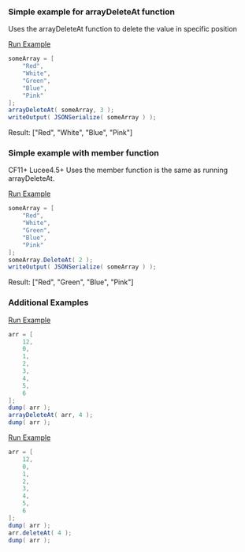 ### Simple example for arrayDeleteAt function

Uses the arrayDeleteAt function to delete the value in specific position

<a href="https://try.boxlang.io/?code=eJwrzs9NdSwqSqxUsFWIVuDiVApKTVHSAdLhGZklqWCWe1Fqah6Y5ZRTChEKyMzLVuKKteZKBGl1Sc1JLUl1LNFQKIaZpqNgrKBpzVVeBDTEv7SkoBQo6RXs7xecWpSZmJNZlYqkVkETpBQAhJIoyQ%3D%3D" target="_blank">Run Example</a>

```java
someArray = [ 
	"Red",
	"White",
	"Green",
	"Blue",
	"Pink"
];
arrayDeleteAt( someArray, 3 );
writeOutput( JSONSerialize( someArray ) );

```

Result: ["Red", "White", "Blue", "Pink"]

### Simple example with member function

CF11+ Lucee4.5+ Uses the member function is the same as running arrayDeleteAt.

<a href="https://try.boxlang.io/?code=eJwrzs9NdSwqSqxUsFWIVuDiVApKTVHSAdLhGZklqWCWe1Fqah6Y5ZRTChEKyMzLVuKKteYqhmnXc0nNSS1JdSzRUDBS0LTmKi8CavcvLSkoBYp4Bfv7BacWZSbmZFalaijANSlogpQCAIUrJos%3D" target="_blank">Run Example</a>

```java
someArray = [ 
	"Red",
	"White",
	"Green",
	"Blue",
	"Pink"
];
someArray.DeleteAt( 2 );
writeOutput( JSONSerialize( someArray ) );

```

Result: ["Red", "Green", "Blue", "Pink"]

### Additional Examples

<a href="https://try.boxlang.io/?code=eJxLLCpSsFWIVuDiNDTS4eI0AGJDIAaxjYHYBIhNgdiMK9aaK6U0t0BDIRGoQ9OaC0glVrqk5qSWpDqWgEV1FExAEiiqAJteFeI%3D" target="_blank">Run Example</a>

```java
arr = [ 
	12,
	0,
	1,
	2,
	3,
	4,
	5,
	6
];
dump( arr );
arrayDeleteAt( arr, 4 );
dump( arr );

```


<a href="https://try.boxlang.io/?code=eJxLLCpSsFWIVuDiNDTS4eI0AGJDIAaxjYHYBIhNgdiMK9aaK6U0t0BDIRGoQ9OaC0jppaTmpJakOpZoKJiAhFDkAQ8KE8U%3D" target="_blank">Run Example</a>

```java
arr = [ 
	12,
	0,
	1,
	2,
	3,
	4,
	5,
	6
];
dump( arr );
arr.deleteAt( 4 );
dump( arr );

```


